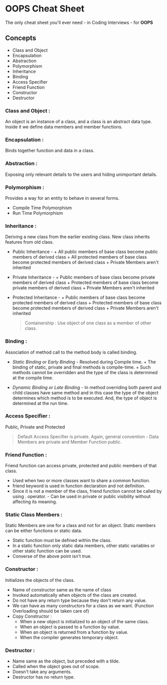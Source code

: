 # OOPS Cheat Sheet

The only cheat sheet you'll ever need - in Coding Interviews - for **OOPS**

## Concepts

- Class and Object
- Encapsulation
- Abstraction
- Polymorphism
- Inheritance
- Binding
- Access Specifier
- Friend Function
- Constructor
- Destructor

### Class and Object : 

An object is an instance of a class, and a class is an abstract data type. Inside it we define data members and member functions.

### Encapsulation :

Binds together function and data in a class.

### Abstraction :

Exposing only relevant details to the users and hiding unimportant details.

### Polymorphism :

Provides a way for an entity to behave in several forms.

 - Compile Time Polymorphism
 - Run Time Polymorphism

### Inheritance :

Deriving a new class from the earlier existing class. New class inherits features from old class.

 - Public Inheritance -
        + All public members of base class become public members of derived class
        + All protected members of base class become protected members of derived class
        + Private Members aren't inherited

 - Private Inheritance -
        + Public members of base class become private members of derived class
        + Protected members of base class become private members of derived class
        + Private Members aren't inherited

 - Protected Inheritance -
        + Public members of base class become protected members of derived class
        + Protected members of base class become protected members of derived class
        + Private Members aren't inherited


	> Containership : Use object of one class as a member of other class.
	
### Binding :
Association of method call to the method body is called binding.

 - *Static Binding or Early Binding -* Resolved during Compile time.
        + The binding of static, private and final methods is compile-time.
        + Such methods cannot be overridden and the type of the class is determined at the compile time.
 
 - *Dynamic Binding or Late Binding -* In method overriding both parent and child classes have same method and in this case the type of the object determines which method is to be executed. And, the type of object is determined at the run time.

### Access Specifier :

Public, Private and Protected
> Default Access Specifier is private. Again, general convention - Data Members are private and Member Function public.

### Friend Function :

Friend function can access private, protected and public members of that class.
   - Used when two or more classes want to share a common function.
   - friend keyword is used in function declaration and not definition.
   - Since it is not a member of the class, friend function cannot be called by using . operator.
    - Can be used in private or public visibility without affecting its meaning.

### Static Class Members :
Static Members are one for a class and not for an object. Static members can be either functions or static data.
   - Static function must be defined within the class.
   - In a static function only static data members, other static variables or other static function can be used.
   - Converse of the above point isn't true.

### Constructor :
Initializes the objects of the class.
 - Name of constructor same as the name of class
 - Invoked automatically when objects of the class are created.
 - Do not have any return type because they don't return any value.
 - We can have as many constructors for a class as we want. (Function Overloading should be taken care of)
 - Copy Constructor : 
	- When a new object is initialized to an object of the same class.
	- When an object is passed to a function by value.
	- When an object is returned from a function by value.
	- When the compiler generates temporary object.

### Destructor :

 - Name same as the object, but preceded with a tilde.
 - Called when the object goes out of scope.
 - Doesn't take any arguments.
 - Destructor has no return type.
